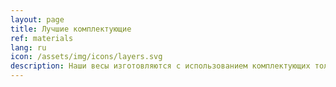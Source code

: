 ```yaml
---
layout: page
title: Лучшие комплектующие
ref: materials
lang: ru
icon: /assets/img/icons/layers.svg
description: Наши весы изготовляются с использованием комплектующих только ведущих мировых производителей (Kingbright, Analog Devices, Atmel, Vishay). Мы проводим полный цикл технологических и климатических тестов на каждом этапе производства и отгрузки.
---
```

<!-- 
<div class="row">
    <div class="col-md-12">
        <div class="service-details mb-40">
            <h3>Dedicated support quaerat parturient denouncing</h3>
            <p>Consectetuer adipiscing elit, sed diam nonumy nibh euismod tincidunt ut laoreet
                dolore mage aliquami erat volpate Ut wisi
                enim ad minim veniam, quis nostrud exerci tation corper cipit lobortis nisl ut
                aliquip ex ea comcon sequat. Duis autem velue
                eum iriure dolor in hendrerit in vulputate velitesse consequat .</p>
        </div>
    </div>
</div>
<div class="row">
    <div class="col-xl-6 col-lg-12">
        <div class="s-details-img mb-30">
            <img src="{{site.baseurl}}/assets/img/service/2.jpg" alt="{{page.title}}">
        </div>
    </div>
    <div class="col-xl-6 col-lg-12">
        <div class="service-details mb-40">
            <h3>Awesome Teamwork Attention</h3>
            <p>Consectetuer adipiscing elit, sed diam nonumy nibh euismod tincidunt ut laoreet dolore mage aliquami erat volpate Ut
            wisi enim ad minim veniam, quis nos trud exerci tation corper cipit lobortis nisl ut aliq uip ex ea comcon sequat. Duis
            autem velue eum iriure dolor in hendrerit in vulputate velitesse conse quat Ut wisi enim ad minim veniam.</p>
        </div>
    </div>
</div>
<div class="service-details mb-30">
    <h3>Your Succes Will be Done</h3>
    <p>Quis nostrud exercitation ullamco laboris nisi ut aliquip ex ea commodo consequat. Duis
        aute irure dolor in reprehenderit
        in voluptate velit esse cillum dolore eu fugiat nulla pariatu cepteusint occaecat
        cupidatat non proident, sunt in culpa qui
        officia deserunt mollit anim laborum. Curatur pretium tincidunt lacus. Nulla gravida
        orci a odio. Nullam varius, turpis et
        commodo pharetra est eros bibendum elit nec luctus magna felis sollicitudin mauris.
        Integer in mauris nibh euismod gravida.
        Duis ac tellus et risus vulputate vehicula.</p>
</div> -->